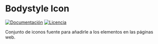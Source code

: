 # Bodystyle Icon

[![Documentación](https://img.shields.io/badge/bodyicon-v1.1.0-green.svg)](https://bodystyle.000webhostapp.com)
[![Licencia](https://img.shields.io/badge/MIT-3.5.0-blue.svg)](https://github.com/FedericoManzano/bodystyle/blob/master/LICENCE)

Conjunto de iconos fuente para añadirle a los elementos en las páginas web.

